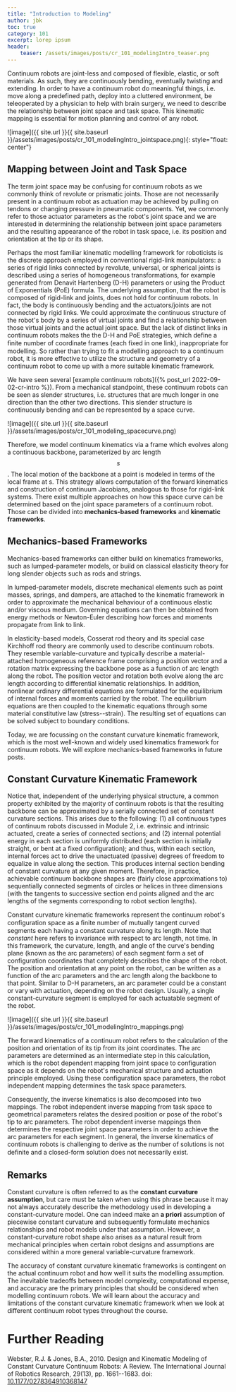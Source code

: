 ```yaml
---
title: "Introduction to Modeling"
author: jbk
toc: true
category: 101
excerpt: lorep ipsum
header:
    teaser: /assets/images/posts/cr_101_modelingIntro_teaser.png
---
```


Continuum robots are joint-less and composed of flexible, elastic, or soft materials. As such, they are
continuously bending, eventually twisting and extending. In order to
have a continuum robot do meaningful things, i.e. move along a
predefined path, deploy into a cluttered environment, be teleoperated by
a physician to help with brain surgery, we need to describe the
relationship between joint space and task space. This kinematic mapping
is essential for motion planning and control
of any robot. 

![image]({{ site.url }}{{ site.baseurl }}/assets/images/posts/cr_101_modelingIntro_jointspace.png){: style="float: center"}

## Mapping between Joint and Task Space
The term joint space may be confusing for continuum robots as we commonly think of revolute or prismatic joints. Those are not necessarily present in a continuum robot as
actuation may be achieved by pulling on tendons or changing pressure in
pneumatic components. Yet, we commonly refer to those actuator
parameters as the robot's joint space and we are interested
in determining the relationship between joint space parameters and the
resulting appearance of the robot in task space, i.e. its position and
orientation at the tip or its shape.

Perhaps the most familiar kinematic modelling framework for roboticists
is the discrete approach employed in conventional rigid-link
manipulators: a series of rigid links connected by revolute, universal,
or spherical joints is described using a series of homogeneous
transformations, for example generated from Denavit Hartenberg (D-H)
parameters or using the Product of Exponentials (PoE) formula. The
underlying assumption, that the robot is composed of rigid-link and joints,
does not hold for continuum robots. In fact, the body is continuously
bending and the actuators/joints are not connected by rigid links. We
could approximate the continuous structure of the robot's body by a
series of virtual joints and find a relationship between those virtual
joints and the actual joint space. But the lack of distinct links in
continuum robots makes the the D-H and PoE strategies, which define a
ﬁnite number of coordinate frames (each fixed in one link),
inappropriate for modelling. So rather than trying to fit a modelling
approach to a continuum robot, it is more effective to utilize the
structure and geometry of a continuum robot to come up with a more
suitable kinematic framework.

We have seen several [example continuum robots]({% post_url 2022-09-02-cr-intro %}). From a
mechanical standpoint, these continuum robots can be seen as slender
structures, i.e. structures that are much longer in one direction than
the other two directions. This slender structure is continuously bending
and can be represented by a space curve. 

![image]({{ site.url }}{{ site.baseurl }}/assets/images/posts/cr_101_modeling_spacecurve.png)

Therefore, we model continuum kinematics via a frame which evolves along a
continuous backbone, parameterized by arc length $$s$$. The local motion
of the backbone at a point is modeled in terms of the local frame at s.
This strategy allows computation of the forward kinematics and
construction of continuum Jacobians, analogous to those
for rigid-link systems. There exist multiple approaches on how this
space curve can be determined based on the joint space parameters of a
continuum robot. Those can be divided into **mechanics-based frameworks** and **kinematic frameworks**.

## Mechanics-based Frameworks

Mechanics-based frameworks can either build on kinematics frameworks,
such as lumped-parameter models, or build on classical elasticity theory
for long slender objects such as rods and strings.

In lumped-parameter models, discrete mechanical elements such as point
masses, springs, and dampers, are attached to the kinematic framework in
order to approximate the mechanical behaviour of a continuous elastic
and/or viscous medium. Governing equations can then be obtained from
energy methods or Newton-Euler describing how forces and moments
propagate from link to link.

In elasticity-based models, Cosserat rod theory and its special
case Kirchhoff rod theory are commonly used to
describe continuum robots. They resemble variable-curvature and
typically describe a material-attached homogeneous reference frame
comprising a position vector and a rotation matrix expressing the
backbone pose as a function of arc length along the robot. The position
vector and rotation both evolve along the arc length according to
differential kinematic relationships. In addition, nonlinear ordinary
differential equations are formulated for the equilibrium of internal
forces and moments carried by the robot. The equilibrium equations are
then coupled to the kinematic equations through some material
constitutive law (stress--strain). The resulting set of equations can be
solved subject to boundary conditions.

Today, we are focussing on the constant curvature
kinematic framework, which is the most well-known and widely used
kinematics framework for continuum robots. We will explore mechanics-based frameworks in future posts.

## Constant Curvature Kinematic Framework

Notice that, independent of the underlying physical structure, a common
property exhibited by the majority of continuum robots is that the
resulting backbone can be approximated by a serially connected set of
constant curvature sections. This arises due to the following: (1) all
continuous types of continuum robots discussed in Module 2, i.e.
extrinsic and intrinsic actuated, create a series of connected sections;
and (2) internal potential energy in each section is uniformly
distributed (each section is initially straight, or bent at a fixed
configuration); and thus, within each section, internal forces act to
drive the unactuated (passive) degrees of freedom to equalize in value
along the section. This produces internal section bending of constant
curvature at any given moment. Therefore, in practice, achievable
continuum backbone shapes are (fairly close approximations to)
sequentially connected segments of circles or helices in three
dimensions (with the tangents to successive section end points aligned
and the arc lengths of the segments corresponding to robot section
lengths).

Constant curvature kinematic frameworks represent the continuum robot's
configuration space as a ﬁnite number of mutually tangent curved
segments each having a constant curvature along its length. Note that
*constant* here refers to invariance with respect to arc length, not
time. In this framework, the curvature, length, and angle of the
curve's bending plane (known as the arc parameters) of each
segment form a set of configuration coordinates that completely
describes the shape of the robot. The position and orientation at any
point on the robot, can be written as a function of the arc parameters
and the arc length along the backbone to that point. Similar to D-H
parameters, an arc parameter could be a constant or vary with actuation,
depending on the robot design. Usually, a single constant-curvature
segment is employed for each actuatable segment of the robot.

![image]({{ site.url }}{{ site.baseurl }}/assets/images/posts/cr_101_modelingIntro_mappings.png)

The forward kinematics of a continuum robot refers to the calculation of
the position and orientation of its tip from its joint coordinates. The
arc parameters are determined as an intermediate step in this
calculation, which is the robot dependent mapping from joint space to
configuration space as it depends on the robot's mechanical structure
and actuation principle employed. Using these
configuration space parameters, the robot independent
mapping determines the task space parameters.

Consequently, the inverse kinematics is also decomposed into two
mappings. The robot independent inverse mapping from task space to
geometrical parameters relates the desired position or pose of the
robot's tip to arc parameters. The robot dependent inverse
mappings then determines the respective joint space parameters in order
to achieve the arc parameters for each segment. In general, the inverse
kinematics of continuum robots is challenging to derive as the number of
solutions is not deﬁnite and a closed-form solution does not necessarily
exist.



## Remarks

Constant curvature is often referred to as the **constant curvature assumption**, but care must be taken when using this phrase
because it may not always accurately describe the methodology used in
developing a constant-curvature model. One can indeed make an **a priori**
assumption of piecewise constant curvature and subsequently formulate
mechanics relationships and robot models under that assumption. However,
a constant-curvature robot shape also arises as a natural result from
mechanical principles when certain robot designs and assumptions are
considered within a more general variable-curvature framework.

The accuracy of constant curvature kinematic frameworks is contingent on
the actual continuum robot and how well it suits the modelling
assumption. The inevitable tradeoffs between model complexity,
computational expense, and accuracy are the primary principles that
should be considered when modelling continuum robots. We will learn
about the accuracy and limitations of the constant curvature kinematic
framework when we look at different continuum robot types throughout the
course.

# Further Reading

Webster, R.J. & Jones, B.A., 2010. Design and Kinematic Modeling of
Constant Curvature Continuum Robots: A Review. The International Journal
of Robotics Research, 29(13), pp. 1661--1683.
doi: [10.1177/0278364910368147](https://doi.org/10.1177%2F0278364910368147)
